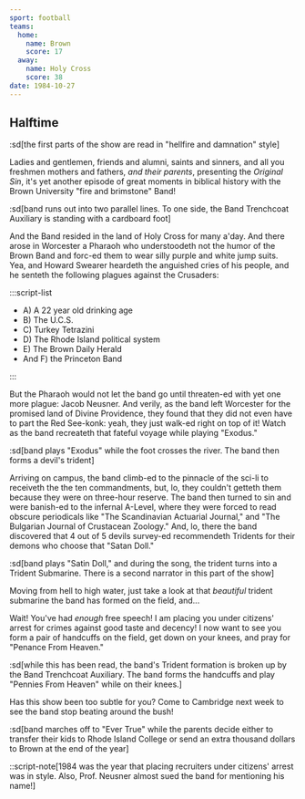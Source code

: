```yaml
---
sport: football
teams:
  home:
    name: Brown
    score: 17
  away:
    name: Holy Cross
    score: 38
date: 1984-10-27
---
```


## Halftime

:sd[the first parts of the show are read in "hellfire and damnation" style]

Ladies and gentlemen, friends and alumni, saints and sinners, and all you freshmen mothers and fathers, _and their parents_, presenting the _Original Sin_, it's yet another episode of great moments in biblical history with the Brown University "fire and brimstone" Band!

:sd[band runs out into two parallel lines. To one side, the Band Trenchcoat Auxiliary is standing with a cardboard foot]

And the Band resided in the land of Holy Cross for many a'day. And there arose in Worcester a Pharaoh who understoodeth not the humor of the Brown Band and forc-ed them to wear silly purple and white jump suits. Yea, and Howard Swearer heardeth the anguished cries of his people, and he senteth the following plagues against the Crusaders:

:::script-list

- A) A 22 year old drinking age
- B) The U.C.S.
- C) Turkey Tetrazini
- D) The Rhode Island political system
- E) The Brown Daily Herald
- And F) the Princeton Band

:::

But the Pharaoh would not let the band go until threaten-ed with yet one more plague: Jacob Neusner. And verily, as the band left Worcester for the promised land of Divine Providence, they found that they did not even have to part the Red See-konk: yeah, they just walk-ed right on top of it! Watch as the band recreateth that fateful voyage while playing "Exodus."

:sd[band plays "Exodus" while the foot crosses the river. The band then forms a devil's trident]

Arriving on campus, the band climb-ed to the pinnacle of the sci-li to receiveth the the ten commandments, but, lo, they couldn't getteth them because they were on three-hour reserve. The band then turned to sin and were banish-ed to the infernal A-Level, where they were forced to read obscure periodicals like "The Scandinavian Actuarial Journal," and "The Bulgarian Journal of Crustacean Zoology." And, lo, there the band discovered that 4 out of 5 devils survey-ed recommendeth Tridents for their demons who choose that "Satan Doll."

:sd[band plays "Satin Doll," and during the song, the trident turns into a Trident Submarine. There is a second narrator in this part of the show]

Moving from hell to high water, just take a look at that _beautiful_ trident submarine the band has formed on the field, and...

Wait! You've had _enough_ free speech! I am placing you under citizens' arrest for crimes against good taste and decency! I now want to see you form a pair of handcuffs on the field, get down on your knees, and pray for "Penance From Heaven."

:sd[while this has been read, the band's Trident formation is broken up by the Band Trenchcoat Auxiliary. The band forms the handcuffs and play "Pennies From Heaven" while on their knees.]

Has this show been too subtle for you? Come to Cambridge next week to see the band stop beating around the bush!

:sd[band marches off to "Ever True" while the parents decide either to transfer their kids to Rhode Island College or send an extra thousand dollars to Brown at the end of the year]

::script-note[1984 was the year that placing recruiters under citizens' arrest was in style. Also, Prof. Neusner almost sued the band for mentioning his name!]
